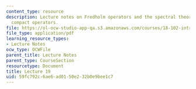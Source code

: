 ```yaml
---
content_type: resource
description: Lecture notes on Fredholm operators and the spectral theory of self-adjoint
  compact operators.
file: https://ol-ocw-studio-app-qa.s3.amazonaws.com/courses/18-102-introduction-to-functional-analysis-spring-2009/59fc792c6ae6ad0150e232b0e9bee1c7_MIT18_102s09_lec19.pdf
file_type: application/pdf
learning_resource_types:
- Lecture Notes
ocw_type: OCWFile
parent_title: Lecture Notes
parent_type: CourseSection
resourcetype: Document
title: Lecture 19
uid: 59fc792c-6ae6-ad01-50e2-32b0e9bee1c7
---
```

